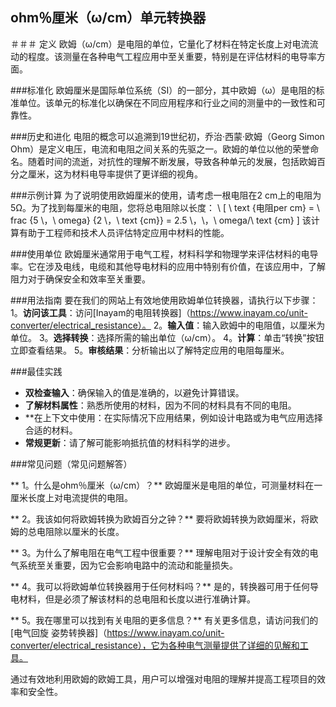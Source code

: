 ## ohm％厘米（ω/cm）单元转换器

＃＃＃ 定义
欧姆（ω/cm）是电阻的单位，它量化了材料在特定长度上对电流流动的程度。该测量在各种电气工程应用中至关重要，特别是在评估材料的电导率方面。

###标准化
欧姆厘米是国际单位系统（SI）的一部分，其中欧姆（ω）是电阻的标准单位。该单元的标准化以确保在不同应用程序和行业之间的测量中的一致性和可靠性。

###历史和进化
电阻的概念可以追溯到19世纪初，乔治·西蒙·欧姆（Georg Simon Ohm）是定义电压，电流和电阻之间关系的先驱之一。欧姆的单位以他的荣誉命名。随着时间的流逝，对抗性的理解不断发展，导致各种单元的发展，包括欧姆百分之厘米，这为材料电导率提供了更详细的视角。

###示例计算
为了说明使用欧姆厘米的使用，请考虑一根电阻在2 cm上的电阻为5Ω。为了找到每厘米的电阻，您将总电阻除以长度：
\ [
\ text {电阻per cm} = \ frac {5 \，\ omega} {2 \，\ text {cm}} = 2.5 \，\，\ omega/\ text {cm}
\]
该计算有助于工程师和技术人员评估特定应用中材料的性能。

###使用单位
欧姆厘米通常用于电气工程，材料科学和物理学来评估材料的电导率。它在涉及电线，电缆和其他导电材料的应用中特别有价值，在该应用中，了解阻力对于确保安全和效率至关重要。

###用法指南
要在我们的网站上有效地使用欧姆单位转换器，请执行以下步骤：
1。**访问该工具**：访问[Inayam的电阻转换器]（https://www.inayam.co/unit-converter/electrical_resistance）。
2。**输入值**：输入欧姆中的电阻值，以厘米为单位。
3。**选择转换**：选择所需的输出单位（ω/cm）。
4。**计算**：单击“转换”按钮立即查看结果。
5。**审核结果**：分析输出以了解特定应用的电阻每厘米。

###最佳实践
-  **双检查输入**：确保输入的值是准确的，以避免计算错误。
-  **了解材料属性**：熟悉所使用的材料，因为不同的材料具有不同的电阻。
-  **在上下文中使用：在实际情况下应用结果，例如设计电路或为电气应用选择合适的材料。
-  **常规更新**：请了解可能影响抵抗值的材料科学的进步。

###常见问题（常见问题解答）

** 1。什么是ohm％厘米（ω/cm）？**
欧姆厘米是电阻的单位，可测量材料在一厘米长度上对电流提供的电阻。

** 2。我该如何将欧姆转换为欧姆百分之钟？**
要将欧姆转换为欧姆厘米，将欧姆的总电阻除以厘米的长度。

** 3。为什么了解电阻在电气工程中很重要？**
理解电阻对于设计安全有效的电气系统至关重要，因为它会影响电路中的流动和能量损失。

** 4。我可以将欧姆单位转换器用于任何材料吗？**
是的，转换器可用于任何导电材料，但是必须了解该材料的总电阻和长度以进行准确计算。

** 5。我在哪里可以找到有关电阻的更多信息？**
有关更多信息，请访问我们的[电气回旋 姿势转换器]（https://www.inayam.co/unit-converter/electrical_resistance），它为各种电气测量提供了详细的见解和工具。

通过有效地利用欧姆的欧姆工具，用户可以增强对电阻的理解并提高工程项目的效率和安全性。